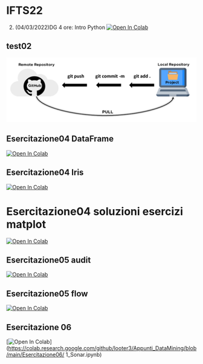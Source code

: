 # IFTS22

2. (04/03/2022)DG 4 ore: Intro Python [![Open In Colab](https://colab.research.google.com/assets/colab-badge.svg)](https://colab.research.google.com/github/Frenz86/IFTS22/blob/main/Esercitazione02/011_intro.ipynb)

## test02
![alt text](img/git_flow.jpg "Optional title")

## Esercitazione04 DataFrame
[![Open In Colab](https://colab.research.google.com/assets/colab-badge.svg)](https://colab.research.google.com/github/looter3/Appunti_DataMining/blob/main/Esercitazione04/16_Dataframe_tipsbig.ipynb)

## Esercitazione04 Iris
[![Open In Colab](https://colab.research.google.com/assets/colab-badge.svg)](https://colab.research.google.com/github/looter3/Appunti_DataMining/blob/main/Esercitazione04/18_Iris.ipynb)

# Esercitazione04 soluzioni esercizi matplot
[![Open In Colab](https://colab.research.google.com/assets/colab-badge.svg)](https://colab.research.google.com/github/looter3/Appunti_DataMining/blob/main/Esercitazione04/Soluz_esercizi_matplot.ipynb)

## Esercitazione05 audit
[![Open In Colab](https://colab.research.google.com/assets/colab-badge.svg)](https://colab.research.google.com/github/looter3/Appunti_DataMining/blob/main/Esercitazione05/Audit_classification_easy.ipynb)

## Esercitazione05 flow
[![Open In Colab](https://colab.research.google.com/assets/colab-badge.svg)](https://colab.research.google.com/github/looter3/Appunti_DataMining/blob/main/Esercitazione05/Flow_classificazione.pptx)

## Esercitazione 06
[![Open In Colab](https://colab.research.google.com/assets/colab-badge.svg)](https://colab.research.google.com/github/looter3/Appunti_DataMining/blob/main/Esercitazione06/
1_Sonar.ipynb)
